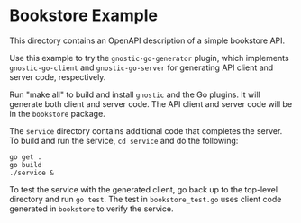 # Bookstore Example

This directory contains an OpenAPI description of a simple bookstore API.

Use this example to try the `gnostic-go-generator` plugin, which implements
`gnostic-go-client` and `gnostic-go-server` for generating API client and
server code, respectively.

Run "make all" to build and install `gnostic` and the Go plugins.
It will generate both client and server code. The API client and
server code will be in the `bookstore` package. 

The `service` directory contains additional code that completes the server.
To build and run the service, `cd service` and do the following:

    go get .
    go build
    ./service &

To test the service with the generated client, go back up to the top-level
directory and run `go test`. The test in `bookstore_test.go` uses client
code generated in `bookstore` to verify the service.

